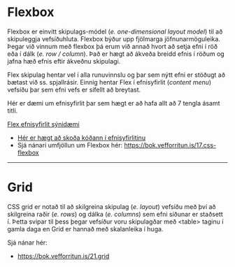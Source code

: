 # Flexbox

Flexbox er einvítt skipulags-módel (_e. one-dimensional layout model_)  til að skipuleggja vefsíðuhluta. Flexbox býður upp fjölmarga jöfnunarmöguleika. Þegar við vinnum með flexbox þá erum við annað hvort að setja efni í röð eða í dálk (_e. row / column_). Það er hægt að ákveða breidd efnis í röðum og jafna hæð efnis eftir ákveðnu skipulagi.

 Flex skipulag hentar vel í alla runuvinnslu og þar sem nýtt efni er stöðugt að bætast við ss. spjallrásir. Einnig hentar Flex í efnisyfirlit (_content menu_) vefsíðu þar sem efni vefs er sífellt að breytast.

 Hér er dæmi um efnisyfirlit þar sem hægt er að hafa allt að 7 tengla ásamt titli.

 [Flex efnisyfirlit sýnidæmi](https://vefgrunnur.github.io/synidaemi/verkefni-3/flex-menu/)

* [Hér er hægt að skoða kóðann í efnisyfirlitinu](Flexbox/flex-menu/index.html)
* Sjá nánari umfjöllun um Flexbox hér: https://bok.vefforritun.is/17.css-flexbox

---

# Grid

CSS grid er notað til að skilgreina skipulag (_e. layout_) vefsíðu með því að skilgreina raðir (_e. rows_) og dálka (_e. columns_) sem efni síðunar er staðsett í. Þetta svipar til þess þegar vefsíður voru skipulagðar með &lt;table> taginu í gamla daga en Grid er hannað með skalanleika í huga.

Sjá nánar hér: 

* https://bok.vefforritun.is/21.grid
